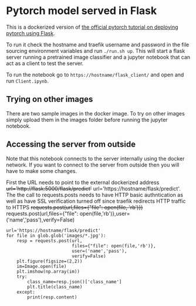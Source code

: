 # Pytorch model served in Flask


This is a dockerized version of [the official pytorch tutorial on deploying pytorch using Flask](https://pytorch.org/tutorials/intermediate/flask_rest_api_tutorial.html). 

To run it check the hostname and traefik username and password in the file sourcing environment 
variables and run `./run.sh up`. This will start a flask server running a pretrained image 
classifier and a jupyter notebook that can act as a client to test the server.

To run the notebook go to `https://hostname/flask_client/` and open and run `Client.ipynb`.

## Trying on other images

There are two sample images in the docker image. To try on other images simply upload them in 
the images folder before running the jupyter notebook.

## Accessing the server from outside

Note that this notebook connects to the server internally using the docker network. If you want to connect to the server from outside then you will have to make some changes.

First the URL needs to point to the external dockerized address
~~url='http://flask:5000/flask/predict'~~ url='https://hostname/flask/predict'. The the call to 
requests.posts needs to have HTTP basic authntication as well as have SSL verification turned 
off since traefik redirects HTTP traffic to HTTPS ~~requests.post(url,files={"file": open(file,
'rb')})~~ requests.post(url,files={"file": open(file,'rb')},user=('name','pass'),verify=False)

```jupyterpython
url='https://hostname/flask/predict'
for file in glob.glob('images/*.jpg'):
    resp = requests.post(url,
                         files={"file": open(file,'rb')}, 
                         user=('name','pass'),
                         verify=False)
    plt.figure(figsize=(2,2))
    im=Image.open(file)
    plt.imshow(np.array(im))
    try:
        class_name=resp.json()['class_name']
        plt.title(class_name)
    except:
        print(resp.content)
```


